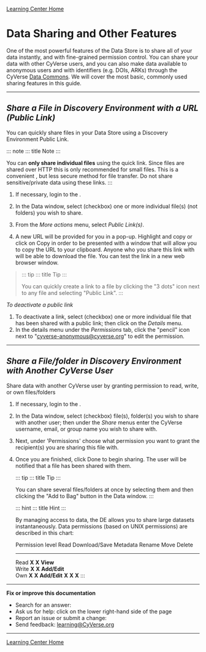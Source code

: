 [Learning Center Home](http://learning.cyverse.org/)

# Data Sharing and Other Features

One of the most powerful features of the Data Store is to share all of
your data instantly, and with fine-grained permission control. You can
share your data with other CyVerse users, and you can also make data
available to anonymous users and with identifiers (e.g. DOIs, ARKs)
through the CyVerse [Data
Commons](https://wiki.cyverse.org/wiki/display/DC/Data+Commons+Home). We
will cover the most basic, commonly used sharing features in this guide.

------------------------------------------------------------------------

## *Share a File in Discovery Environment with a URL (Public Link)*

You can quickly share files in your Data Store using a Discovery
Environment Public Link.

::: note
::: title
Note
:::

You can **only share individual files** using the quick link. Since
files are shared over HTTP this is only recommended for small files.
This is a convenient , but less secure method for file transfer. Do not
share sensitive/private data using these links.
:::

1.  If necessary, login to the .

2.  In the Data window, select (checkbox) one or more individual file(s)
    (not folders) you wish to share.

3.  From the *More actions* menu, select *Public Link(s)*.

4.  A new URL will be provided for you in a pop-up. Highlight and copy
    or click on Copy in order to be presented with a window that will
    allow you to copy the URL to your clipboard. Anyone who you share
    this link with will be able to download the file. You can test the
    link in a new web browser window.

> ::: tip
> ::: title
> Tip
> :::
>
> You can quickly create a link to a file by clicking the \"3 dots\"
> icon next to any file and selecting \"Public Link\".
> :::

*To deactivate a public link*

1.  To deactivate a link, select (checkbox) one or more individual file
    that has been shared with a public link; then click on the *Details*
    menu.
2.  In the details menu under the *Permissions* tab, click the
    \"pencil\" icon next to \"<cyverse-anonymous@cyverse.org>\" to edit
    the permission.

------------------------------------------------------------------------

## *Share a File/folder in Discovery Environment with Another CyVerse User*

Share data with another CyVerse user by granting permission to read,
write, or own files/folders

1.  If necessary, login to the .

2.  In the Data window, select (checkbox) file(s), folder(s) you wish to
    share with another user; then under the *Share* menus enter the
    CyVerse username, email, or group name you wish to share with.

3.  Next, under 'Permissions' choose what permission you want to grant
    the recipient(s) you are sharing this file with.

4.  Once you are finished, click Done to begin sharing. The user will be
    notified that a file has been shared with them.

    ::: tip
    ::: title
    Tip
    :::

    You can share several files/folders at once by selecting them and
    then clicking the \"Add to Bag\" button in the Data window.
    :::

    ::: hint
    ::: title
    Hint
    :::

    By managing access to data, the DE allows you to share large
    datasets instantaneously. Data permissions (based on UNIX
    permissions) are described in this chart:

      Permission level   Read    Download/Save   Metadata       Rename   Move    Delete
      ------------------ ------- --------------- -------------- -------- ------- --------
      Read               **X**   **X**           **View**                        
      Write              **X**   **X**           **Add/Edit**                    
      Own                **X**   **X**           **Add/Edit**   **X**    **X**   **X**
    :::

------------------------------------------------------------------------

**Fix or improve this documentation**

-   Search for an answer:
-   Ask us for help: click on the lower right-hand side of the page
-   Report an issue or submit a change:
-   Send feedback: [learning\@CyVerse.org](learning@CyVerse.org)

------------------------------------------------------------------------

[Learning Center Home](http://learning.cyverse.org/)
